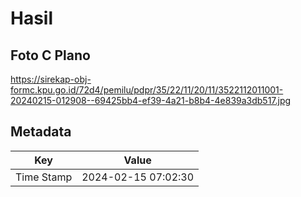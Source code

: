 # Hasil

## Foto C Plano

https://sirekap-obj-formc.kpu.go.id/72d4/pemilu/pdpr/35/22/11/20/11/3522112011001-20240215-012908--69425bb4-ef39-4a21-b8b4-4e839a3db517.jpg


## Metadata

| Key        | Value               |
| ---------- | ------------------- |
| Time Stamp | 2024-02-15 07:02:30 |



